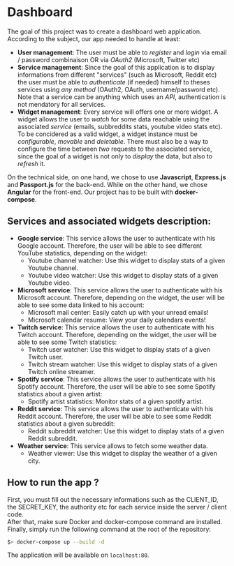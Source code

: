 # Dashboard
The goal of this project was to create a dashboard web application. According to the subject, our app needed to handle at least:
- **User management**: The user must be able to *register* and *login* via email / password combinaison OR via *OAuth2* (Microsoft, Twitter etc)
- **Service management**: Since the goal of this application is to display informations from different "services" (such as Microsoft, Reddit etc) the user must be able to *authenticate* (if needed) himself to theses services using *any method* (OAuth2, OAuth, username/password etc). Note that a service can be anything which uses an *API*, authentication is not mendatory for all services.
- **Widget management**: Every service will offers one or more widget. A widget allows the user to *watch* for some data reachable using the associated *service* (emails, subbreddits stats, youtube video stats etc). To be concidered as a valid widget, a widget instance must be *configurable*, *movable* and *deletable*. There must also be a way to configure the time between *two* requests to the associated service, since the goal of a widget is not only to *display* the data, but also to *refresh* it.  

On the technical side, on one hand, we chose to use **Javascript**, **Express.js** and **Passport.js** for the back-end. While on the other hand, we chose **Angular** for the front-end. Our project has to be built with **docker-compose**.

## Services and associated widgets description:
- **Google service**: This service allows the user to authenticate with his Google account. Therefore, the user will be able to see different YouTube statistics, depending on the widget: 
    - Youtube channel watcher: Use this widget to display stats of a given Youtube channel.
    - Youtube video watcher: Use this widget to display stats of a given Youtube video.
- **Microsoft service**: This service allows the user to authenticate with his Microsoft account. Therefore, depending on the widget, the user will be able to see some data linked to his account:
    - Microsoft mail center: Easily catch up with your unread emails!
    - Microsoft calendar resume: View your daily calendars events!
- **Twitch service**: This service allows the user to authenticate with his Twitch account. Therefore, depending on the widget, the user will be able to see some Twitch statistics:
    - Twitch user watcher: Use this widget to display stats of a given Twitch user.
    - Twitch stream watcher: Use this widget to display stats of a given Twitch online streamer.
- **Spotify service**: This service allows the user to authenticate with his Spotify account. Therefore, the user will be able to see some Spotify statistics about a given artist:
    - Spotify artist statistics: Monitor stats of a given spotify artist.
- **Reddit service**: This service allows the user to authenticate with his Reddit account. Therefore, the user will be able to see some Reddit statistics about a given subreddit:
    - Reddit subreddit watcher: Use this widget to display stats of a given Reddit subreddit.
- **Weather service**: This service allows to fetch some weather data.
    - Weather viewer: Use this widget to display the weather of a given city.

## How to run the app ?
First, you must fill out the necessary informations such as the CLIENT_ID, the SECRET_KEY, the authority etc for each service inside the server / client code.  
After that, make sure Docker and docker-compose command are installed.  
Finally, simply run the following command at the root of the repository:  
```sh
$> docker-compose up --build -d
```
The application will be available on ``localhost:80``.
